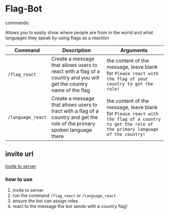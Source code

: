 # Flag-Bot

commands:

Allows you to easily show where people are from in the world and what languages they speak by using flags as a reaction

| Command           | Description                                                                                                                | Arguments                                                                                                                                     |
|-------------------|----------------------------------------------------------------------------------------------------------------------------|-----------------------------------------------------------------------------------------------------------------------------------------------|
| `/flag_react`     | Create a message that allows users to react with a flag of a country and you will get the country name of the flag         | the content of the message, leave blank for `Please react with the flag of your country to get the role!`                                     |
| `/language_react` | Create a message that allows users to tract with a flag of a country and get the role of the primary spoken language there | the content of the message, leave blank for `Please react with the flag of a country to get the role of the primary language of the country!` |

## invite url

[Invite to server](https://discord.com/api/oauth2/authorize?client_id=913186752104103997&permissions=275146419264&scope=bot%20applications.commands)

### how to use

1. invite to server
1. run the command `/flag_react` or `/language_react`
1. ensure the bot can assign roles
1. react to the message the bot sends with a country flag! 
